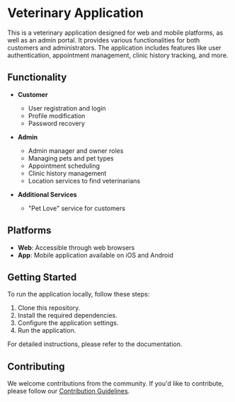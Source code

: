# Veterinary Application

This is a veterinary application designed for web and mobile platforms, as well as an admin portal. It provides various functionalities for both customers and administrators. The application includes features like user authentication, appointment management, clinic history tracking, and more.

## Functionality

- **Customer**
  - User registration and login
  - Profile modification
  - Password recovery

- **Admin**
  - Admin manager and owner roles
  - Managing pets and pet types
  - Appointment scheduling
  - Clinic history management
  - Location services to find veterinarians

- **Additional Services**
  - "Pet Love" service for customers

## Platforms

- **Web**: Accessible through web browsers
- **App**: Mobile application available on iOS and Android

## Getting Started

To run the application locally, follow these steps:

1. Clone this repository.
2. Install the required dependencies.
3. Configure the application settings.
4. Run the application.

For detailed instructions, please refer to the documentation.

## Contributing

We welcome contributions from the community. If you'd like to contribute, please follow our [Contribution Guidelines](CONTRIBUTING.md).
